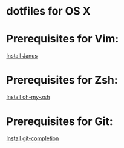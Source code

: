 dotfiles for OS X
========

# Prerequisites for Vim: 

[Install Janus](https://github.com/carlhuda/janus)

# Prerequisites for Zsh: 

[Install oh-my-zsh](https://github.com/robbyrussell/oh-my-zsh)

# Prerequisites for Git: 

[Install git-completion](https://github.com/git/git/blob/master/contrib/completion/git-completion.bash)
